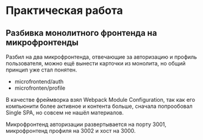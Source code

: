 # Практическая работа

## Разбивка монолитного фронтенда на микрофронтенды

Разбил на два микрофронтенда, отвечающие за авторизацию и профиль пользователя, можно ещё вынести карточки из монолита, но общий принцип уже стал понятен.

- microfrontend/auth
- microfronten/profile

В качестве фреймворка взял Webpack Module Configuration, так как его компьюнити более активное и контента больше, сначала попрообовал Single SPA, но совсем не нашёл материалов.

Микрофронтенд авторизации развертывается на порту 3001, микрофронтенд профиля на 3002 и хост на 3000.